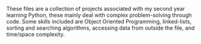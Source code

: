 These files are a collection of projects associated with my second year learning Python, these mainly deal with complex
problem-solving through code. Some skills included are Object Oriented Programming, linked-lists, sorting and searching 
algorithms, accessing data from outside the file, and time/space complexity.
